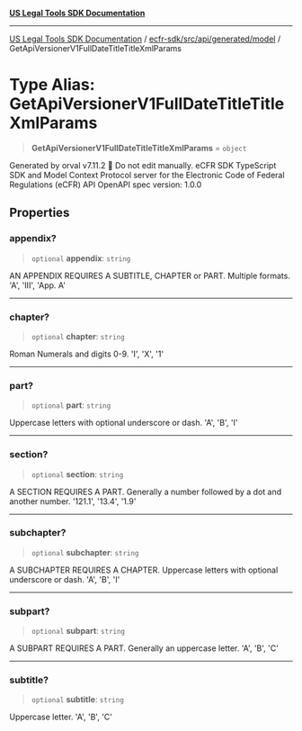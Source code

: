 [**US Legal Tools SDK Documentation**](../../../../../../README.md)

***

[US Legal Tools SDK Documentation](../../../../../../README.md) / [ecfr-sdk/src/api/generated/model](../README.md) / GetApiVersionerV1FullDateTitleTitleXmlParams

# Type Alias: GetApiVersionerV1FullDateTitleTitleXmlParams

> **GetApiVersionerV1FullDateTitleTitleXmlParams** = `object`

Generated by orval v7.11.2 🍺
Do not edit manually.
eCFR SDK
TypeScript SDK and Model Context Protocol server for the Electronic Code of Federal Regulations (eCFR) API
OpenAPI spec version: 1.0.0

## Properties

### appendix?

> `optional` **appendix**: `string`

AN APPENDIX REQUIRES A SUBTITLE, CHAPTER or PART. Multiple formats. 'A', 'III', 'App. A'

***

### chapter?

> `optional` **chapter**: `string`

Roman Numerals and digits 0-9. 'I', 'X', '1'

***

### part?

> `optional` **part**: `string`

Uppercase letters with optional underscore or dash. 'A', 'B', 'I'

***

### section?

> `optional` **section**: `string`

A SECTION REQUIRES A PART. Generally a number followed by a dot and another number. '121.1', '13.4', '1.9'

***

### subchapter?

> `optional` **subchapter**: `string`

A SUBCHAPTER REQUIRES A CHAPTER. Uppercase letters with optional underscore or dash. 'A', 'B', 'I'

***

### subpart?

> `optional` **subpart**: `string`

A SUBPART REQUIRES A PART. Generally an uppercase letter. 'A', 'B', 'C'

***

### subtitle?

> `optional` **subtitle**: `string`

Uppercase letter. 'A', 'B', 'C'
